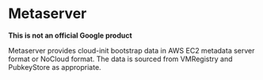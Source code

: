# Metaserver

**This is not an official Google product**

Metaserver provides cloud-init bootstrap data in AWS EC2 metadata server format
or NoCloud format. The data is sourced from VMRegistry and PubkeyStore as
appropriate.
